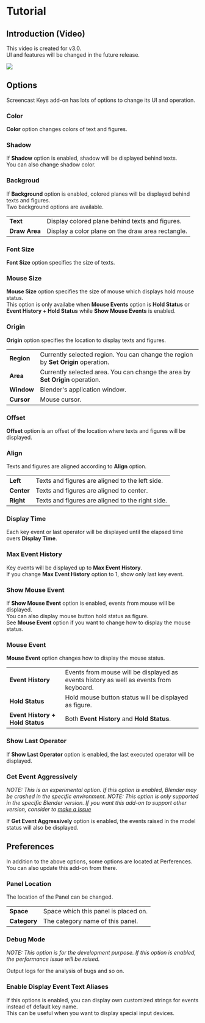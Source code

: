 # Tutorial


## Introduction (Video)

This video is created for v3.0.  
UI and features will be changed in the future release.

[![](https://img.youtube.com/vi/mWkkPCp7RSI/0.jpg)](https://www.youtube.com/watch?v=mWkkPCp7RSI)


## Options

Screencast Keys add-on has lots of options to change its UI and operation.


### Color

**Color** option changes colors of text and figures.


### Shadow

If **Shadow** option is enabled, shadow will be displayed behind texts.  
You can also change shadow color.


### Backgroud

If **Background** option is enabled, colored planes will be displayed behind texts and figures.  
Two background options are available.

|||
|---|---|
|**Text**|Display colored plane behind texts and figures.|
|**Draw Area**|Display a color plane on the draw area rectangle.|


### Font Size

**Font Size** option specifies the size of texts.


### Mouse Size

**Mouse Size** option specifies the size of mouse which displays hold mouse status.  
This option is only availabe when **Mouse Events** option is **Hold Status** or **Event History + Hold Status** while **Show Mouse Events** is enabled.


### Origin

**Origin** option specifies the location to display texts and figures.

|||
|---|---|
|**Region**|Currently selected region. You can change the region by **Set Origin** operation.|
|**Area**|Currently selected area. You can change the area by **Set Origin** operation.|
|**Window**|Blender's application window.|
|**Cursor**|Mouse cursor.|


### Offset

**Offset** option is an offset of the location where texts and figures will be displayed.


### Align

Texts and figures are aligned according to **Align** option.

|||
|---|---|
|**Left**|Texts and figures are aligned to the left side.|
|**Center**|Texts and figures are aligned to center.|
|**Right**|Texts and figures are aligned to the right side.|


### Display Time

Each key event or last operator will be displayed until the elapsed time overs **Display Time**.


### Max Event History

Key events will be displayed up to **Max Event History**.  
If you change **Max Event History** option to 1, show only last key event.


### Show Mouse Event

If **Show Mouse Event** option is enabled, events from mouse will be displayed.  
You can also display mouse button hold status as figure.  
See **Mouse Event** option if you want to change how to display the mouse status.


### Mouse Event

**Mouse Event** option changes how to display the mouse status.

|||
|---|---|
|**Event History**|Events from mouse will be displayed as events history as well as events from keyboard.|
|**Hold Status**|Hold mouse button status will be displayed as figure.|
|**Event History + Hold Status**|Both **Event History** and **Hold Status**.|


### Show Last Operator

If **Show Last Operator** option is enabled, the last executed operator will be displayed.


### Get Event Aggressively

*NOTE: This is an experimental option. If this option is enabled, Blender may be crashed in the specific environment.*
*NOTE: This option is only supported in the specific Blender version. If you want this add-on to support other version, consider to [make a Issue](https://github.com/nutti/Screencast-Keys/issues)*

If **Get Event Aggressively** option is enabled, the events raised in the model status will also be displayed.


## Preferences

In addition to the above options, some options are located at Perferences.  
You can also update this add-on from there.


### Panel Location

The location of the Panel can be changed.

|||
|---|---|
|**Space**|Space which this panel is placed on.|
|**Category**|The category name of this panel.|


### Debug Mode

*NOTE: This option is for the development purpose. If this option is enabled, the performance issue will be raised.*

Output logs for the analysis of bugs and so on.


### Enable Display Event Text Aliases

If this options is enabled, you can display own customized strings for events instead of default key name.  
This can be useful when you want to display special input devices.
